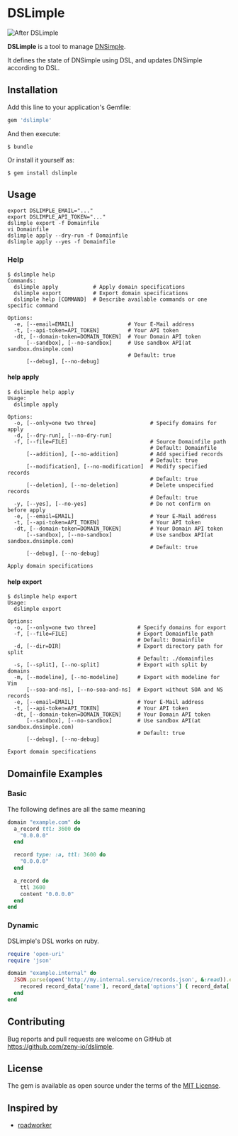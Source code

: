 # DSLimple

![After DSLimple](http://zeny.io/blog/2016/02/14/dslimple-v1/after-dslimple.png)

__DSLimple__ is a tool to manage [DNSimple](https://dnsimple.com/).

It defines the state of DNSimple using DSL, and updates DNSimple according to DSL.

## Installation

Add this line to your application's Gemfile:

```ruby
gem 'dslimple'
```

And then execute:

    $ bundle

Or install it yourself as:

    $ gem install dslimple

## Usage

```shell
export DSLIMPLE_EMAIL="..."
export DSLIMPLE_API_TOKEN="..."
dslimple export -f Domainfile
vi Domainfile
dslimple apply --dry-run -f Domainfile
dslimple apply --yes -f Domainfile
```

### Help

```
$ dslimple help
Commands:
  dslimple apply           # Apply domain specifications
  dslimple export          # Export domain specifications
  dslimple help [COMMAND]  # Describe available commands or one specific command

Options:
  -e, [--email=EMAIL]                 # Your E-Mail address
  -t, [--api-token=API_TOKEN]         # Your API token
  -dt, [--domain-token=DOMAIN_TOKEN]  # Your Domain API token
      [--sandbox], [--no-sandbox]     # Use sandbox API(at sandbox.dnsimple.com)
                                      # Default: true
      [--debug], [--no-debug]
```

#### help apply

```
$ dslimple help apply
Usage:
  dslimple apply

Options:
  -o, [--only=one two three]                 # Specify domains for apply
  -d, [--dry-run], [--no-dry-run]
  -f, [--file=FILE]                          # Source Domainfile path
                                             # Default: Domainfile
      [--addition], [--no-addition]          # Add specified records
                                             # Default: true
      [--modification], [--no-modification]  # Modify specified records
                                             # Default: true
      [--deletion], [--no-deletion]          # Delete unspecified records
                                             # Default: true
  -y, [--yes], [--no-yes]                    # Do not confirm on before apply
  -e, [--email=EMAIL]                        # Your E-Mail address
  -t, [--api-token=API_TOKEN]                # Your API token
  -dt, [--domain-token=DOMAIN_TOKEN]         # Your Domain API token
      [--sandbox], [--no-sandbox]            # Use sandbox API(at sandbox.dnsimple.com)
                                             # Default: true
      [--debug], [--no-debug]

Apply domain specifications
```

#### help export

```
$ dslimple help export
Usage:
  dslimple export

Options:
  -o, [--only=one two three]             # Specify domains for export
  -f, [--file=FILE]                      # Export Domainfile path
                                         # Default: Domainfile
  -d, [--dir=DIR]                        # Export directory path for split
                                         # Default: ./domainfiles
  -s, [--split], [--no-split]            # Export with split by domains
  -m, [--modeline], [--no-modeline]      # Export with modeline for Vim
      [--soa-and-ns], [--no-soa-and-ns]  # Export without SOA and NS records
  -e, [--email=EMAIL]                    # Your E-Mail address
  -t, [--api-token=API_TOKEN]            # Your API token
  -dt, [--domain-token=DOMAIN_TOKEN]     # Your Domain API token
      [--sandbox], [--no-sandbox]        # Use sandbox API(at sandbox.dnsimple.com)
                                         # Default: true
      [--debug], [--no-debug]

Export domain specifications
```

## Domainfile Examples

### Basic

The following defines are all the same meaning

```ruby
domain "example.com" do
  a_record ttl: 3600 do
    "0.0.0.0"
  end

  record type: :a, ttl: 3600 do
    "0.0.0.0"
  end

  a_record do
    ttl 3600
    content "0.0.0.0"
  end
end
```

### Dynamic

DSLimple's DSL works on ruby.

```ruby
require 'open-uri'
require 'json'

domain "example.internal" do
  JSON.parse(open('http://my.internal.service/records.json', &:read)).each do |record_data|
    recored record_data['name'], record_data['options'] { record_data['content'] }
  end
end
```

## Contributing

Bug reports and pull requests are welcome on GitHub at https://github.com/zeny-io/dslimple.


## License

The gem is available as open source under the terms of the [MIT License](http://opensource.org/licenses/MIT).

## Inspired by

- [roadworker](https://github.com/winebarrel/roadworker)

